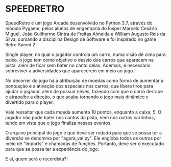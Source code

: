    
# SPEEDRETRO

SpeedRetro é um jogo Arcade desenvolvido no Python 3.7, através do módulo Pygame, pelos alunos de engenharia do Insper Marcelo Cesário Miguel, João Guilherme Cintra de Freitas Almeida e William Augusto Reis da Silva, cursando a disciplina Design de Software e foi inspirado no game Retro Speed 2. 

Single player, no qual o jogador controla um carro, numa visão de cima para baixo, o jogo tem como objetivo o desvio dos carros que aparecem na pista, além de ficar sem bater no canto delas. Ademais, é necessário sobreviver a adversidades que aparecerem em meio ao jogo. 

No decorrer do jogo há a atribuição de moedas como forma de aumentar a pontuação e a ativação dos especiais nos carros, que libera tiros para ajudar o jogador, além de possuir neves, fazendo com que o carro derrape e atrapalhe a direção, o que acaba tornando o jogo mais dinâmico e divertido para o player.

Vale ressaltar que cada moeda aumenta 10 pontos, enquanto a caixa, 5. O jogador não pode bater nos cantos da pista, nem nos outros carrinhos, tendo em vista que o jogo finaliza nesses eventos.

O arquivo principal do jogo e que deve ser rodado para que se possa ter a diversão se denomina por "agora_vai.py". Ele engloba todos os outros por meio de "imports" e chamadas de funções. Portanto, deve ser o executado para que se possa ter a experiência do jogo.

E aí, quem será o recordista?!
